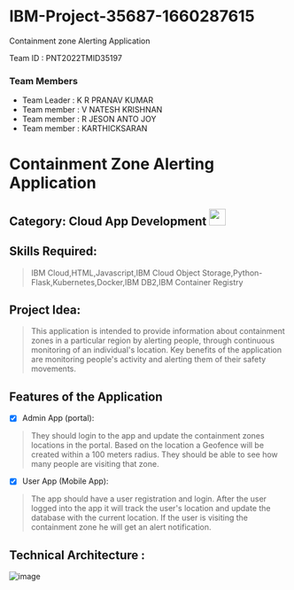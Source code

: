 # IBM-Project-35687-1660287615

Containment zone Alerting Application

Team ID : PNT2022TMID35197

### Team Members
 - Team Leader  : K R PRANAV KUMAR
 - Team member : V NATESH KRISHNAN
 - Team member : R JESON ANTO JOY
 - Team member : KARTHICKSARAN

# Containment Zone Alerting Application
## Category: Cloud App Development <img src="https://media1.giphy.com/media/XFJdsVNbL5u8qvdj6s/giphy.gif?cid=ecf05e47kwl4ihcoglak9gqii0h0d6aj1n7erro9cyri6zrj&rid=giphy.gif&ct=s" width="30px">

## Skills Required:
> IBM Cloud,HTML,Javascript,IBM Cloud Object Storage,Python-Flask,Kubernetes,Docker,IBM DB2,IBM Container Registry


## Project Idea: 
   > This application is intended to provide information about containment zones in a particular region by alerting people, through continuous monitoring of an individual's location.  Key benefits of the application are monitoring people's activity and alerting them of their safety movements.

## Features of the Application

- [x] Admin App (portal):

> They should login to the app and update the containment zones locations in the portal.  Based on the location a Geofence will be created within a 100 meters radius.  They should be able to see how many people are visiting that zone.


- [x] User App (Mobile App):

> The app should have a user registration and login.  After the user logged into the app it will  track the user's location and update the database with the current location.  If the user is visiting the containment zone he will get an alert notification.

## Technical Architecture :
  ![image](https://user-images.githubusercontent.com/79853490/189952844-9aacb98c-41d1-4c7e-ada3-dab0e3a5d6ab.png)



